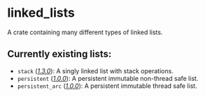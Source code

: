 # linked_lists
A crate containing many different types of linked lists.

## Currently existing lists:
- `stack` (*[1.3.0][stackversion]*): A singly linked list with stack operations.
- `persistent` (*[1.0.0][persistentversion]*): A persistent immutable non-thread safe list.
- `persistent_arc` (*[1.0.0][persistentarcversion]*): A persistent immutable thread safe list.

[stackversion]: https://docs.rs/linked_lists/0.1.5/linked_lists/stack/constant.VERSION.html
[persistentversion]: https://docs.rs/linked_lists/0.1.5/linked_lists/persistent/constant.VERSION.html
[persistentarcversion]: https://docs.rs/linked_lists/0.1.5/linked_lists/persistent_arc/constant.VERSION.html
